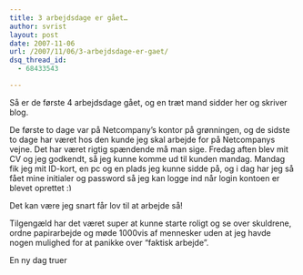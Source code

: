 ```yaml
---
title: 3 arbejdsdage er gået…
author: svrist
layout: post
date: 2007-11-06
url: /2007/11/06/3-arbejdsdage-er-gaet/
dsq_thread_id:
  - 68433543

---
```

Så er de første 4 arbejdsdage gået, og en træt mand sidder her og skriver blog.

De første to dage var på Netcompany&#8217;s kontor på grønningen, og de sidste to dage har været hos den kunde jeg skal arbejde for på Netcompanys vejne. Det har været rigtig spændende må man sige. Fredag aften blev mit CV og jeg godkendt, så jeg kunne komme ud til kunden mandag. Mandag fik jeg mit ID-kort, en pc og en plads jeg kunne sidde på, og i dag har jeg så fået mine initialer og password så jeg kan logge ind når login kontoen er blevet oprettet <img src="http://blog.vrist.dk/newwp/wp-includes/images/smilies/simple-smile.png" alt=":)" class="wp-smiley" style="height: 1em; max-height: 1em;" />

Det kan være jeg snart får lov til at arbejde så!

Tilgengæld har det været super at kunne starte roligt og se over skuldrene, ordne papirarbejde og møde 1000vis af mennesker uden at jeg havde nogen mulighed for at panikke over &#8220;faktisk arbejde&#8221;.

En ny dag truer
